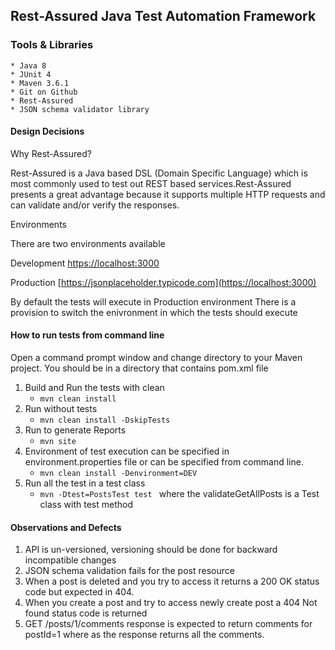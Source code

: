##  Rest-Assured Java Test Automation Framework

### Tools & Libraries
    * Java 8
    * JUnit 4
    * Maven 3.6.1
    * Git on Github
    * Rest-Assured
    * JSON schema validator library

####   Design Decisions
   Why Rest-Assured? 
   
   Rest-Assured is a Java based DSL (Domain Specific Language) which is most commonly 
   used to test out REST based services.Rest-Assured presents a great advantage 
   because it supports multiple HTTP requests and can validate and/or verify the responses.
    
   Environments
   
   There are two environments available
   
   Development [https://localhost:3000](https://localhost:3000)
   
   Production  [https://jsonplaceholder.typicode.com](https://localhost:3000)
   
   By default the tests will execute in Production environment
   There is a provision to switch the enivronment in which the tests should execute
    
####  How to run tests from command line
   Open a command prompt window and change directory to your Maven project.
   You should be in a directory that contains pom.xml file
  1. Build and Run the tests with clean
     * `mvn clean install`
  2. Run without tests
     * `mvn clean install -DskipTests`
  3. Run to generate Reports
     * `mvn site`
  4. Environment of test execution can be specified 
     in environment.properties file or can be specified 
     from command line.
     * `mvn clean install -Denvironment=DEV`
  5. Run all the test in a test class
     *  `mvn -Dtest=PostsTest test `
     where the validateGetAllPosts is a Test class with test method  

#### Observations and Defects
  1. API is un-versioned, versioning should be done for backward incompatible changes
  2. JSON schema validation fails for the post resource
  3. When a post is deleted and you try to access it returns a 200 OK status code but expected in 404.
  4. When you create a post and try to access newly create post a 404 Not found status code  is returned
  5. GET	/posts/1/comments  response is expected to return comments for postId=1
     where as the response returns all the comments.
     
     



